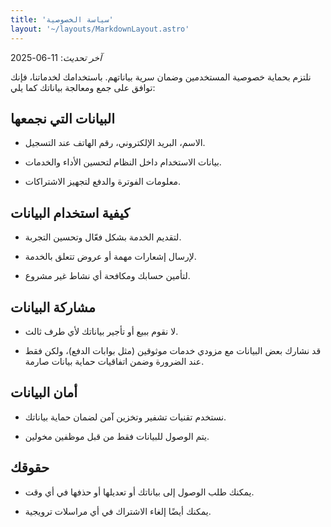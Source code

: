 ```yaml
---
title: 'سياسة الخصوصية'
layout: '~/layouts/MarkdownLayout.astro'
---
```


_آخر تحديث_: 11-06-2025

نلتزم بحماية خصوصية المستخدمين وضمان سرية بياناتهم. باستخدامك لخدماتنا، فإنك توافق على جمع ومعالجة بياناتك كما يلي:

## البيانات التي نجمعها

- الاسم، البريد الإلكتروني، رقم الهاتف عند التسجيل.

- بيانات الاستخدام داخل النظام لتحسين الأداء والخدمات.

- معلومات الفوترة والدفع لتجهيز الاشتراكات.

## كيفية استخدام البيانات

- لتقديم الخدمة بشكل فعّال وتحسين التجربة.

- لإرسال إشعارات مهمة أو عروض تتعلق بالخدمة.

- لتأمين حسابك ومكافحة أي نشاط غير مشروع.

## مشاركة البيانات

- لا نقوم ببيع أو تأجير بياناتك لأي طرف ثالث.

- قد نشارك بعض البيانات مع مزودي خدمات موثوقين (مثل بوابات الدفع)، ولكن فقط عند الضرورة وضمن اتفاقيات حماية بيانات صارمة.

## أمان البيانات

- نستخدم تقنيات تشفير وتخزين آمن لضمان حماية بياناتك.

- يتم الوصول للبيانات فقط من قبل موظفين مخولين.

## حقوقك

- يمكنك طلب الوصول إلى بياناتك أو تعديلها أو حذفها في أي وقت.

- يمكنك أيضًا إلغاء الاشتراك في أي مراسلات ترويجية.
